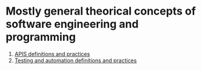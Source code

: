 # Mostly general theorical concepts of software engineering and programming

1. [APIS definitions and practices](./APIS.md)
2. [Testing and automation definitions and practices](./Testing_Automation.md)
